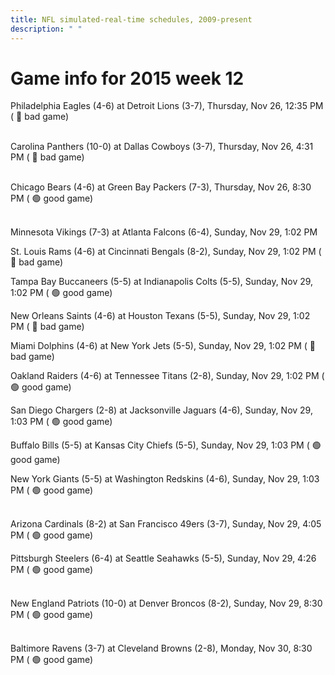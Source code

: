 ```yaml
---
title: NFL simulated-real-time schedules, 2009-present
description: " "
---
```


# Game info for 2015 week 12

Philadelphia Eagles (4-6) at Detroit Lions (3-7), Thursday, Nov 26, 12:35 PM (	:red_circle: bad game)

<br/>Carolina Panthers (10-0) at Dallas Cowboys (3-7), Thursday, Nov 26, 4:31 PM (	:red_circle: bad game)

<br/>Chicago Bears (4-6) at Green Bay Packers (7-3), Thursday, Nov 26, 8:30 PM (	:green_circle: good game)

<br/>Minnesota Vikings (7-3) at Atlanta Falcons (6-4), Sunday, Nov 29, 1:02 PM

St. Louis Rams (4-6) at Cincinnati Bengals (8-2), Sunday, Nov 29, 1:02 PM (	:red_circle: bad game)

Tampa Bay Buccaneers (5-5) at Indianapolis Colts (5-5), Sunday, Nov 29, 1:02 PM (	:green_circle: good game)

New Orleans Saints (4-6) at Houston Texans (5-5), Sunday, Nov 29, 1:02 PM (	:red_circle: bad game)

Miami Dolphins (4-6) at New York Jets (5-5), Sunday, Nov 29, 1:02 PM (	:red_circle: bad game)

Oakland Raiders (4-6) at Tennessee Titans (2-8), Sunday, Nov 29, 1:02 PM (	:green_circle: good game)

San Diego Chargers (2-8) at Jacksonville Jaguars (4-6), Sunday, Nov 29, 1:03 PM (	:green_circle: good game)

Buffalo Bills (5-5) at Kansas City Chiefs (5-5), Sunday, Nov 29, 1:03 PM (	:green_circle: good game)

New York Giants (5-5) at Washington Redskins (4-6), Sunday, Nov 29, 1:03 PM (	:green_circle: good game)

<br/>Arizona Cardinals (8-2) at San Francisco 49ers (3-7), Sunday, Nov 29, 4:05 PM (	:green_circle: good game)

Pittsburgh Steelers (6-4) at Seattle Seahawks (5-5), Sunday, Nov 29, 4:26 PM (	:green_circle: good game)

<br/>New England Patriots (10-0) at Denver Broncos (8-2), Sunday, Nov 29, 8:30 PM (	:green_circle: good game)

<br/>Baltimore Ravens (3-7) at Cleveland Browns (2-8), Monday, Nov 30, 8:30 PM (	:green_circle: good game)

